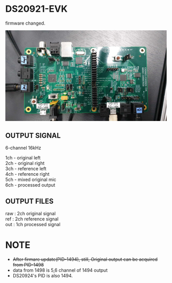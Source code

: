 # DS20921-EVK    
firmware changed.   

![DS20921](doc/DS20921-PID.png)

## OUTPUT SIGNAL  
6-channel
16kHz

1ch - original left   
2ch - original right  
3ch - reference left   
4ch - reference right   
5ch - mixed original mic    
6ch - processed output    

## OUTPUT FILES  
raw : 2ch original signal      
ref : 2ch reference signal        
out : 1ch processed signal    
 
# NOTE  
+ ~~After firmare update(PID-1494), still, Original output can be acquired from PID-1498~~   
+ data from 1498 is 5,6 channel of 1494 output  
+ DS20924's PID is also 1494.  
